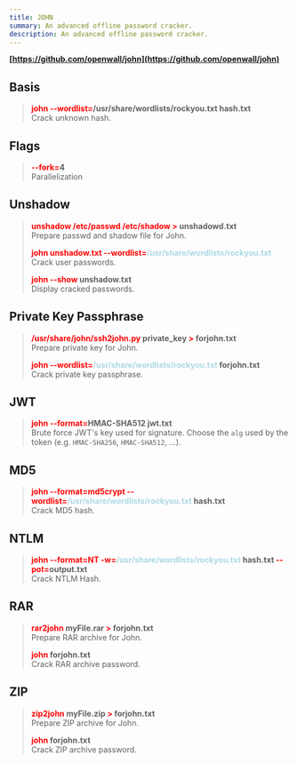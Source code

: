 ```yaml
---
title: JOHN
summary: An advanced offline password cracker.
description: An advanced offline password cracker.
---
```


**[https://github.com/openwall/john](https://github.com/openwall/john)**

## Basis


 > 
 > **<font color=red>john --wordlist=</font>/usr/share/wordlists/rockyou.txt hash.txt**</br>
 > Crack unknown hash.

## Flags


 > 
 > **<font color=red>--fork=</font>4**</br>
 > Parallelization

## Unshadow


 > 
 > **<font color=red>unshadow /etc/passwd /etc/shadow ></font> unshadowd.txt**</br>
 > Prepare passwd and shadow file for John.
 > 
 > **<font color=red>john unshadow.txt --wordlist=</font><font color=lightblue>/usr/share/wordlists/rockyou.txt</font>**</br>
 > Crack user passwords.
 > 
 > **<font color=red>john --show</font> unshadow.txt**</br> 
 > Display cracked passwords.

## Private Key Passphrase


 > 
 > **<font color=red>/usr/share/john/ssh2john.py</font> private_key <font color=red>\></font> forjohn.txt**</br>
 > Prepare private key for John.
 > 
 > **<font color=red>john --wordlist=</font><font color=lightblue>/usr/share/wordlists/rockyou.txt</font> forjohn.txt**</br>
 > Crack private key passphrase.

## JWT


 > 
 > **<font color=red>john --format=</font>HMAC-SHA512 jwt.txt <font color=red></font>**</br>
 > Brute force JWT's key used for signature. Choose the `alg` used by the token (e.g. `HMAC-SHA256`, `HMAC-SHA512`, ...).

## MD5


 > 
 > **<font color=red>john --format=md5crypt --wordlist=</font><font color=lightblue>/usr/share/wordlists/rockyou.txt</font> hash.txt**</br>
 > Crack MD5 hash.

## NTLM


 > 
 > **<font color=red>john --format=NT -w=</font><font color=lightblue>/usr/share/wordlists/rockyou.txt</font> hash.txt <font color=red>--pot=</font>output.txt**</br>
 > Crack NTLM Hash.

## RAR


 > 
 > **<font color=red>rar2john</font> myFile.rar <font color=red>\></font> forjohn.txt**</br>
 > Prepare RAR archive for John.
 > 
 > **<font color=red>john</font> forjohn.txt**</br>
 > Crack RAR archive password.

## ZIP


 > 
 > **<font color=red>zip2john</font> myFile.zip <font color=red>\></font> forjohn.txt**</br>
 > Prepare ZIP archive for John.
 > 
 > **<font color=red>john</font> forjohn.txt**</br>
 > Crack ZIP archive password.
